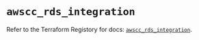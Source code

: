 # `awscc_rds_integration`

Refer to the Terraform Registory for docs: [`awscc_rds_integration`](https://registry.terraform.io/providers/hashicorp/awscc/0.70.0/docs/resources/rds_integration).
